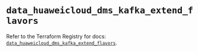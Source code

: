 # `data_huaweicloud_dms_kafka_extend_flavors`

Refer to the Terraform Registry for docs: [`data_huaweicloud_dms_kafka_extend_flavors`](https://registry.terraform.io/providers/huaweicloud/huaweicloud/1.71.1/docs/data-sources/dms_kafka_extend_flavors).
